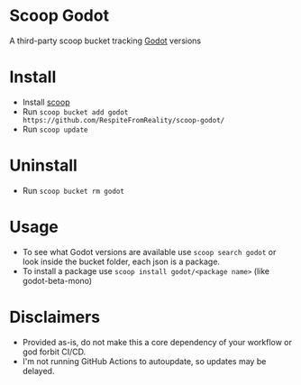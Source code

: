 # Scoop Godot
A third-party scoop bucket tracking [Godot](https://godotengine.org/) versions
# Install
- Install [scoop](https://scoop.sh/)
- Run `scoop bucket add godot https://github.com/RespiteFromReality/scoop-godot/`
- Run `scoop update`
# Uninstall
- Run `scoop bucket rm godot`
# Usage
- To see what Godot versions are available use `scoop search godot` or look inside the bucket folder, each json is a package.
- To install a package use `scoop install godot/<package name>` (like godot-beta-mono)
# Disclaimers
- Provided as-is, do not make this a core dependency of your workflow or god forbit CI/CD.
- I'm not running GitHub Actions to autoupdate, so updates may be delayed.

